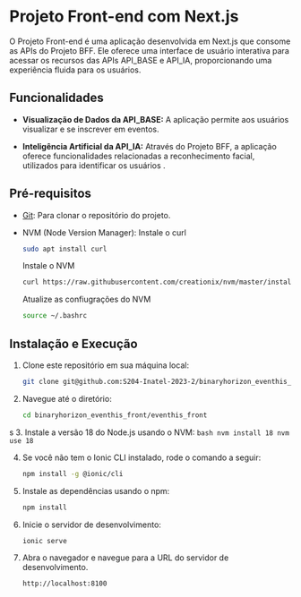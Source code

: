 # Projeto Front-end com Next.js

O Projeto Front-end é uma aplicação desenvolvida em Next.js que consome as APIs do Projeto BFF. Ele oferece uma interface de usuário interativa para acessar os recursos das APIs API_BASE e API_IA, proporcionando uma experiência fluida para os usuários.

## Funcionalidades

- **Visualização de Dados da API_BASE:** A aplicação permite aos usuários visualizar e se inscrever em eventos.

- **Inteligência Artificial da API_IA:** Através do Projeto BFF, a aplicação oferece funcionalidades relacionadas a reconhecimento facial, utilizados para identificar os usuários .

## Pré-requisitos

- [Git](https://git-scm.com/): Para clonar o repositório do projeto.

- NVM (Node Version Manager):
    Instale o curl
    ```bash
    sudo apt install curl
    ```
    Instale o NVM
    ```bash
    curl https://raw.githubusercontent.com/creationix/nvm/master/install.sh | bash
    ```
    Atualize as confiugrações do NVM
    ```bash
    source ~/.bashrc
    ```

## Instalação e Execução

1. Clone este repositório em sua máquina local:

   ```bash
   git clone git@github.com:S204-Inatel-2023-2/binaryhorizon_eventhis_front.git
   ```

2. Navegue até o diretório:
    ```bash
    cd binaryhorizon_eventhis_front/eventhis_front
    ```
s
3. Instale a versão 18 do Node.js usando o NVM:
    ```bash
    nvm install 18
    nvm use 18
    ```

4. Se você não tem o Ionic CLI instalado, rode o comando a seguir:
    ```bash
    npm install -g @ionic/cli
    ```
    
5. Instale as dependências usando o npm:
    ```bash
    npm install
    ```

6. Inicie o servidor de desenvolvimento:
    ```bash
    ionic serve
    ```

7. Abra o navegador e navegue para a URL do servidor de desenvolvimento.
    ```
    http://localhost:8100
    ```